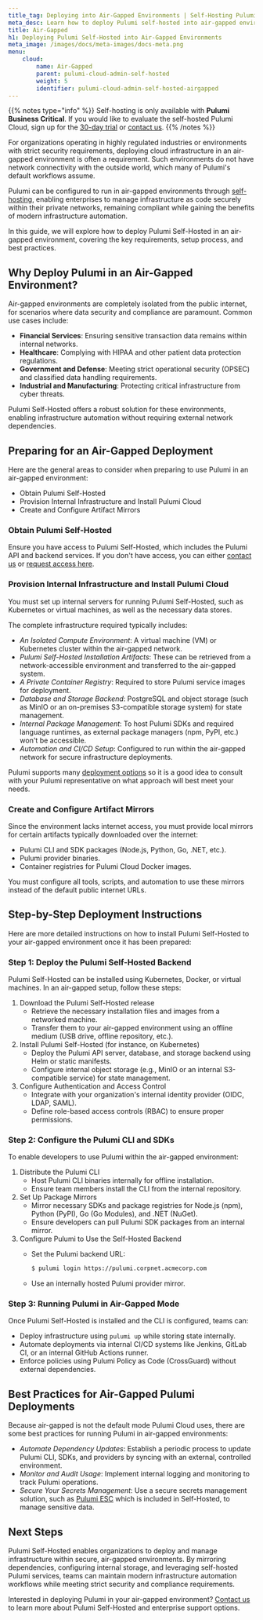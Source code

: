 ```yaml
---
title_tag: Deploying into Air-Gapped Environments | Self-Hosting Pulumi
meta_desc: Learn how to deploy Pulumi self-hosted into air-gapped environments.
title: Air-Gapped
h1: Deploying Pulumi Self-Hosted into Air-Gapped Environments
meta_image: /images/docs/meta-images/docs-meta.png
menu:
    cloud:
        name: Air-Gapped
        parent: pulumi-cloud-admin-self-hosted
        weight: 5
        identifier: pulumi-cloud-admin-self-hosted-airgapped
---
```


{{% notes type="info" %}}
Self-hosting is only available with **Pulumi Business Critical**. If you would like to evaluate the self-hosted Pulumi Cloud, sign up for the [30-day trial](/product/self-hosted#self-hosted-trial) or [contact us](/contact/).
{{% /notes %}}

For organizations operating in highly regulated industries or environments with strict security requirements, deploying cloud infrastructure in an air-gapped environment is often a requirement. Such environments do not have network connectivity with the outside world, which many of Pulumi's default workflows assume.

Pulumi can be configured to run in air-gapped environments through [self-hosting](/docs/pulumi-cloud/admin/self-hosted), enabling enterprises to manage infrastructure as code securely within their private networks, remaining compliant while gaining the benefits of modern infrastructure automation.

In this guide, we will explore how to deploy Pulumi Self-Hosted in an air-gapped environment, covering the key requirements, setup process, and best practices.

## Why Deploy Pulumi in an Air-Gapped Environment?

Air-gapped environments are completely isolated from the public internet, for scenarios where data security and compliance are paramount. Common use cases include:

* **Financial Services**: Ensuring sensitive transaction data remains within internal networks.
* **Healthcare**: Complying with HIPAA and other patient data protection regulations.
* **Government and Defense**: Meeting strict operational security (OPSEC) and classified data handling requirements.
* **Industrial and Manufacturing**: Protecting critical infrastructure from cyber threats.

Pulumi Self-Hosted offers a robust solution for these environments, enabling infrastructure automation without requiring external network dependencies.

## Preparing for an Air-Gapped Deployment

Here are the general areas to consider when preparing to use Pulumi in an air-gapped environment:

* Obtain Pulumi Self-Hosted
* Provision Internal Infrastructure and Install Pulumi Cloud
* Create and Configure Artifact Mirrors

### Obtain Pulumi Self-Hosted

Ensure you have access to Pulumi Self-Hosted, which includes the Pulumi API and backend services. If you don't have
access, you can either [contact us](/contact) or [request access here](/product/self-hosted/#self-hosted-trial).

### Provision Internal Infrastructure and Install Pulumi Cloud

You must set up internal servers for running Pulumi Self-Hosted, such as Kubernetes or virtual machines, as well as the necessary data stores.

The complete infrastructure required typically includes:

* *An Isolated Compute Environment*: A virtual machine (VM) or Kubernetes cluster within the air-gapped network.
* *Pulumi Self-Hosted Installation Artifacts*: These can be retrieved from a network-accessible environment and transferred to the air-gapped system.
* *A Private Container Registry*: Required to store Pulumi service images for deployment.
* *Database and Storage Backend*: PostgreSQL and object storage (such as MinIO or an on-premises S3-compatible storage system) for state management.
* *Internal Package Management*: To host Pulumi SDKs and required language runtimes, as external package managers (npm, PyPI, etc.) won't be accessible.
* *Automation and CI/CD Setup*: Configured to run within the air-gapped network for secure infrastructure deployments.

Pulumi supports many [deployment options](/docs/pulumi-cloud/admin/self-hosted/deployment-options) so it is a good idea to consult with your Pulumi representative on what approach will best meet your needs.

### Create and Configure Artifact Mirrors

Since the environment lacks internet access, you must provide local mirrors for certain artifacts typically downloaded over the internet:

* Pulumi CLI and SDK packages (Node.js, Python, Go, .NET, etc.).
* Pulumi provider binaries.
* Container registries for Pulumi Cloud Docker images.

You must configure all tools, scripts, and automation to use these mirrors instead of the default public internet URLs.

## Step-by-Step Deployment Instructions

Here are more detailed instructions on how to install Pulumi Self-Hosted to your air-gapped environment once it has been prepared:

### Step 1: Deploy the Pulumi Self-Hosted Backend

Pulumi Self-Hosted can be installed using Kubernetes, Docker, or virtual machines. In an air-gapped setup, follow these steps:

1. Download the Pulumi Self-Hosted release
    * Retrieve the necessary installation files and images from a networked machine.
    * Transfer them to your air-gapped environment using an offline medium (USB drive, offline repository, etc.).
2. Install Pulumi Self-Hosted (for instance, on Kubernetes)
    * Deploy the Pulumi API server, database, and storage backend using Helm or static manifests.
    * Configure internal object storage (e.g., MinIO or an internal S3-compatible service) for state management.
3. Configure Authentication and Access Control
    * Integrate with your organization's internal identity provider (OIDC, LDAP, SAML).
    * Define role-based access controls (RBAC) to ensure proper permissions.

### Step 2: Configure the Pulumi CLI and SDKs

To enable developers to use Pulumi within the air-gapped environment:

1. Distribute the Pulumi CLI
    * Host Pulumi CLI binaries internally for offline installation.
    * Ensure team members install the CLI from the internal repository.
2. Set Up Package Mirrors
    * Mirror necessary SDKs and package registries for Node.js (npm), Python (PyPI), Go (Go Modules), and .NET (NuGet).
    * Ensure developers can pull Pulumi SDK packages from an internal mirror.
3. Configure Pulumi to Use the Self-Hosted Backend
    * Set the Pulumi backend URL:

        ```bash
        $ pulumi login https://pulumi.corpnet.acmecorp.com
        ```

    * Use an internally hosted Pulumi provider mirror.

### Step 3: Running Pulumi in Air-Gapped Mode

Once Pulumi Self-Hosted is installed and the CLI is configured, teams can:

* Deploy infrastructure using `pulumi up` while storing state internally.
* Automate deployments via internal CI/CD systems like Jenkins, GitLab CI, or an internal GitHub Actions runner.
* Enforce policies using Pulumi Policy as Code (CrossGuard) without external dependencies.

## Best Practices for Air-Gapped Pulumi Deployments

Because air-gapped is not the default mode Pulumi Cloud uses, there are some best practices for running Pulumi in air-gapped environments:

* *Automate Dependency Updates*: Establish a periodic process to update Pulumi CLI, SDKs, and providers by syncing with an external, controlled environment.
* *Monitor and Audit Usage*: Implement internal logging and monitoring to track Pulumi operations.
* *Secure Your Secrets Management*: Use a secure secrets management solution, such as [Pulumi ESC](/docs/esc) which is included in Self-Hosted, to manage sensitive data.

## Next Steps

Pulumi Self-Hosted enables organizations to deploy and manage infrastructure within secure, air-gapped environments. By mirroring dependencies, configuring internal storage, and leveraging self-hosted Pulumi services, teams can maintain modern infrastructure automation workflows while meeting strict security and compliance requirements.

Interested in deploying Pulumi in your air-gapped environment? [Contact us](/contact) to learn more about Pulumi Self-Hosted and enterprise support options.
